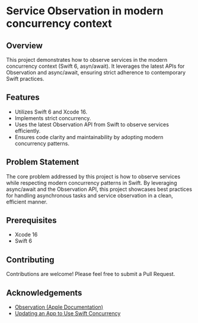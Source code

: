# Service Observation in modern concurrency context

## Overview

This project demonstrates how to observe services in the modern concurrency context (Swift 6, asyn/await). It leverages the latest APIs for Observation and async/await, ensuring strict adherence to contemporary Swift practices.

## Features

- Utilizes Swift 6 and Xcode 16.
- Implements strict concurrency.
- Uses the latest Observation API from Swift to observe services efficiently.
- Ensures code clarity and maintainability by adopting modern concurrency patterns.

## Problem Statement

The core problem addressed by this project is how to observe services while respecting modern concurrency patterns in Swift. By leveraging async/await and the Observation API, this project showcases best practices for handling asynchronous tasks and service observation in a clean, efficient manner.

## Prerequisites

- Xcode 16
- Swift 6

## Contributing
Contributions are welcome! Please feel free to submit a Pull Request.

## Acknowledgements
- [Observation (Apple Documentation)](https://developer.apple.com/documentation/observation)
- [Updating an App to Use Swift Concurrency](https://developer.apple.com/documentation/swift/updating_an_app_to_use_swift_concurrency)
